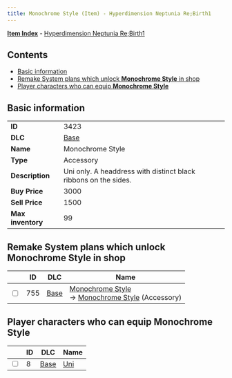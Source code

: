```yaml
---
title: Monochrome Style (Item) - Hyperdimension Neptunia Re;Birth1
---
```


[**Item Index**](/neptunia/rb1/item/index.html) - [Hyperdimension Neptunia Re;Birth1](/neptunia/rb1)

## Contents

- [Basic information](#basic-information)
- [Remake System plans which unlock **Monochrome Style** in shop](#remake-system-plans-which-unlock-monochrome-style-in-shop)
- [Player characters who can equip **Monochrome Style**](#player-characters-who-can-equip-monochrome-style)

## Basic information

|   |   |
| -- | -- |
| **ID** | 3423 |
| **DLC** | [Base](/neptunia/rb1/dlc/1-base.html) |
| **Name** | Monochrome Style |
| **Type** | Accessory |
| **Description** | Uni only. A headdress with distinct black ribbons on the sides. |
| **Buy Price** | 3000 |
| **Sell Price** | 1500 |
| **Max inventory** | 99 |


## Remake System plans which unlock **Monochrome Style** in shop

|    | ID | DLC | Name |
| -- | -- | --- | ---- |
| <input type="checkbox" id="rb1-remake-1-755" class="trackbox" /> | 755 | [Base](/neptunia/rb1/dlc/1-base.html) | [Monochrome Style](/neptunia/rb1/remake/1-755-monochrome-style.html)<br /> → [Monochrome Style](/neptunia/rb1/item/1-3423-monochrome-style.html) (Accessory) |


## Player characters who can equip **Monochrome Style**

|    | ID | DLC | Name |
| -- | -- | --- | ---- |
| <input type="checkbox" id="rb1-player-1-8" class="trackbox" /> | 8 | [Base](/neptunia/rb1/dlc/1-base.html) | [Uni](/neptunia/rb1/player/1-8-uni.html) |

